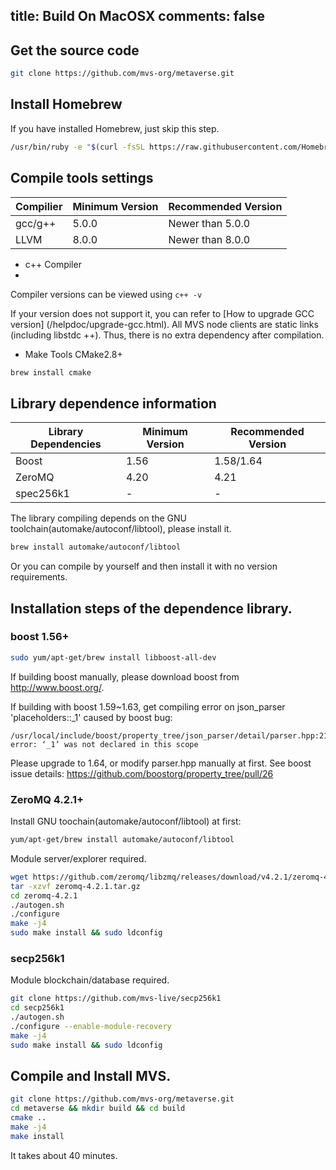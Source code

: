 title: Build On MacOSX
comments: false
---

## Get the source code
```bash
git clone https://github.com/mvs-org/metaverse.git
```

## Install Homebrew
If you have installed Homebrew, just skip this step.

```bash
/usr/bin/ruby -e "$(curl -fsSL https://raw.githubusercontent.com/Homebrew/install/master/install)"
```

## Compile tools settings 
| Compilier | Minimum Version |  Recommended Version |
| --------------------------------- | ----------------- | ------------ |
| gcc/g++ |   5.0.0               |  Newer than 5.0.0 |
| LLVM    |   8.0.0               |  Newer than 8.0.0 |
* c++ Compiler 
* 
Compiler versions can be viewed using `c++ -v`

If your version does not support it, you can refer to [How to upgrade GCC version] (/helpdoc/upgrade-gcc.html).
All MVS node clients are static links (including libstdc ++). Thus, there is no extra dependency after compilation.

* Make Tools
CMake2.8+
```bash
brew install cmake
```


## Library dependence information
| Library Dependencies | Minimum Version | Recommended Version |
| --------------------------------- | ----------------- | ------------ |
| Boost     |   1.56               |  1.58/1.64      |
| ZeroMQ|   4.20               |  4.21           |
| spec256k1 |   -                  |  -              |

The library compiling depends on the GNU toolchain\(automake/autoconf/libtool\), please install it.
```bash
brew install automake/autoconf/libtool
```
Or you can compile by yourself and then install it with no version requirements.


## Installation steps of the dependence library.
### boost 1.56+
```bash
sudo yum/apt-get/brew install libboost-all-dev
```
If building boost manually, please download boost from <http://www.boost.org/>.

If building with boost 1.59~1.63, get compiling error on json_parser 'placeholders::_1' caused by boost bug:
```
/usr/local/include/boost/property_tree/json_parser/detail/parser.hpp:217:52: error: ‘_1’ was not declared in this scope
```
Please upgrade to 1.64, or modify parser.hpp manually at first.
See boost issue details: <https://github.com/boostorg/property_tree/pull/26>

### ZeroMQ 4.2.1+
Install GNU toochain(automake/autoconf/libtool) at first:
```bash
yum/apt-get/brew install automake/autoconf/libtool
```
Module server/explorer required.
```bash
wget https://github.com/zeromq/libzmq/releases/download/v4.2.1/zeromq-4.2.1.tar.gz
tar -xzvf zeromq-4.2.1.tar.gz
cd zeromq-4.2.1
./autogen.sh
./configure
make -j4
sudo make install && sudo ldconfig
```

### secp256k1 
Module blockchain/database required.
```bash
git clone https://github.com/mvs-live/secp256k1
cd secp256k1
./autogen.sh
./configure --enable-module-recovery
make -j4
sudo make install && sudo ldconfig
```

## Compile and Install MVS.
```bash
git clone https://github.com/mvs-org/metaverse.git
cd metaverse && mkdir build && cd build
cmake ..
make -j4
make install
```
It takes about 40 minutes.
